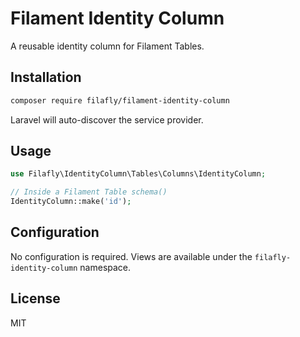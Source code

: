 # Filament Identity Column

A reusable identity column for Filament Tables.

## Installation

```bash
composer require filafly/filament-identity-column
```

Laravel will auto-discover the service provider.

## Usage

```php
use Filafly\IdentityColumn\Tables\Columns\IdentityColumn;

// Inside a Filament Table schema()
IdentityColumn::make('id');
```

## Configuration

No configuration is required. Views are available under the `filafly-identity-column` namespace.

## License

MIT
